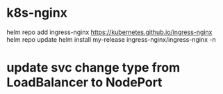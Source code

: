 # k8s-nginx
helm repo add ingress-nginx https://kubernetes.github.io/ingress-nginx
helm repo update
helm install my-release ingress-nginx/ingress-nginx -n <namespace>
# update svc change type from LoadBalancer to NodePort
